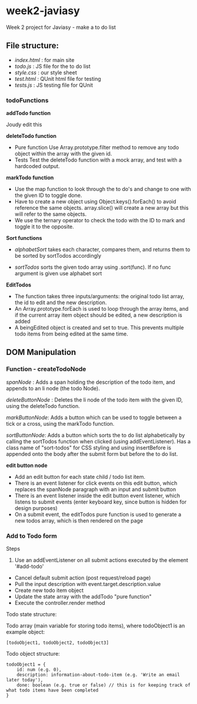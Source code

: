 # week2-javiasy
Week 2 project for Javiasy - make a to do list

## File structure:

- *index.html* : for main site
- *todo.js* : JS file for the to do list
- *style.css* : our style sheet
- *test.html* : QUnit html file for testing
- *tests.js* : JS testing file for QUnit

### todoFunctions

**addTodo function**

Joudy edit this

**deleteTodo function**
- Pure function
    Use Array.prototype.filter method to remove any todo object within the array with the given id.
- Tests
    Test the deleteTodo function with a mock array, and test with a hardcoded output.

**markTodo function**

- Use the map function to look through the to do's and change to one with the given ID to toggle done.
- Have to create a new object using Object.keys().forEach() to avoid reference the same objects. array.slice() will create a new array but this will refer to the same objects.
- We use the ternary operator to check the todo with the ID to mark and toggle it to the opposite.

**Sort functions**

- *alphabetSort* takes each character, compares them, and returns them to be sorted by sortTodos accordingly

- *sortTodos* sorts the given todo array using .sort(func). If no func argument is given use alphabet sort

**EditTodos**

- The function takes three inputs/arguments: the original todo list array, the id to edit and the new description.
- An Array.prototype.forEach is used to loop through the array items, and if the current array item object should be edited, a new description is added
- A beingEdited object is created and set to true. This prevents multiple todo items from being edited at the same time.


## DOM Manipulation

### Function - createTodoNode

*spanNode* : Adds a span holding the description of the todo item, and appends to an li node (the todo Node).

*deleteButtonNode* : Deletes the li node of the todo item with the given ID, using the deleteTodo function.

*markButtonNode*: Adds a button which can be used to toggle between a tick or a cross, using the markTodo function.

*sortButtonNode*: Adds a button which sorts the to do list alphabetically by calling the sortTodos function when clicked (using addEventListener). Has a class name of "sort-todos" for CSS styling and using insertBefore is appended onto the body after the submit form but before the to do list.

**edit button node**

- Add an edit button for each state child / todo list item.
- There is an event listener for click events on this edit button, which replaces the spanNode paragraph with an input and submit button
- There is an event listener inside the edit button event listener, which listens to submit events (enter keyboard key, since button is hidden for design purposes)
- On a submit event, the editTodos pure function is used to generate a new todos array, which is then rendered on the page

### Add to Todo form

Steps
1. Use an addEventListener on all submit actions executed by the element '#add-todo'
- Cancel default submit action (post request/reload page)
- Pull the input description with event.target.description.value
- Create new todo item object
- Update the state array with the addTodo "pure function"
- Execute the controller.render method


Todo state structure:

  Todo array (main variable for storing todo items), where todoObject1 is an example object:

    [todoObject1, todoObject2, todoObject3]

  Todo object structure:

    todoObject1 = {
        id: num (e.g. 0),
        description: information-about-todo-item (e.g. 'Write an email later today'),
        done: boolean (e.g. true or false) // this is for keeping track of what todo items have been completed
    }
